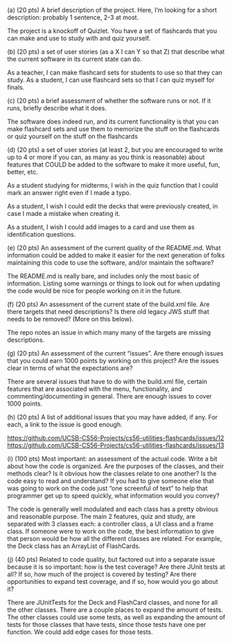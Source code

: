 (a) (20 pts) A brief description of the project. Here, I’m looking for a short description: probably 1 sentence, 2-3 at most.

The project is a knockoff of Quizlet. You have a set of flashcards that you can make and use to study with and quiz yourself.

(b) (20 pts) a set of user stories (as a X I can Y so that Z) that describe what the current software in its current state can do.

As a teacher, I can make flashcard sets for students to use so that they can study.
As a student, I can use flashcard sets so that I can quiz myself for finals.

(c) (20 pts) a brief assessment of whether the software runs or not. If it runs, briefly describe what it does.

The software does indeed run, and its current functionality is that you can make flashcard sets and use them to memorize the stuff on the flashcards or quiz yourself on the stuff on the flashcards

(d) (20 pts) a set of user stories (at least 2, but you are encouraged to write up to 4 or more if you can, as many as you think is reasonable) about features that COULD be added to the software to make it more useful, fun, better, etc.

As a student studying for midterms, I wish in the quiz function that I could mark an answer right even if I made a typo.

As a student, I wish I could edit the decks that were previously created, in case I made a mistake when creating it.

As a student, I wish I could add images to a card and use them as identification questions.

(e) (20 pts) An assessment of the current quality of the README.md. What information could be added to make it easier for the next generation of folks maintaining this code to use the software, and/or maintain the software?

The README.md is really bare, and includes only the most basic of information. Listing some warnings or things to look out for when updating the code would be nice for people working on it in the future.

(f) (20 pts) An assessment of the current state of the build.xml file. Are there targets that need descriptions? Is there old legacy JWS stuff that needs to be removed? (More on this below).

The repo notes an issue in which many many of the targets are missing descriptions.

(g) (20 pts) An assessment of the current “issues”. Are there enough issues that you could earn 1000 points by working on this project? Are the issues clear in terms of what the expectations are?

There are several issues that have to do with the build.xml file, certain features that are associated with the menu, functionality, and commenting/documenting in general. There are enough issues to cover 1000 points.

(h) (20 pts) A list of additional issues that you may have added, if any. For each, a link to the issue is good enough.

https://github.com/UCSB-CS56-Projects/cs56-utilities-flashcards/issues/12 
https://github.com/UCSB-CS56-Projects/cs56-utilities-flashcards/issues/13

(i) (100 pts) Most important: an assessment of the actual code. Write a bit about how the code is organized. Are the purposes of the classes, and their methods clear? Is it obvious how the classes relate to one another? Is the code easy to read and understand? If you had to give someone else that was going to work on the code just “one screenful of text” to help that programmer get up to speed quickly, what information would you convey?

The code is generally well modulated and each class has a pretty obvious and reasonable purpose.  The main 2 features, quiz and study, are separated with 3 classes each: a controller class, a UI class and a frame class. If someone were to work on the code, the best information to give that person would be how all the different classes are related. For example, the Deck class has an ArrayList of FlashCards.

(j) (40 pts) Related to code quality, but factored out into a separate issue because it is so important: how is the test coverage? Are there JUnit tests at all? If so, how much of the project is covered by testing? Are there opportunities to expand test coverage, and if so, how would you go about it?

There are JUnitTests for the Deck and FlashCard classes, and none for all the other classes. There are a couple places to expand the amount of tests. The other classes could use some tests, as well as expanding the amount of tests for those classes that have tests, since those tests have one per function. We could add edge cases for those tests.


